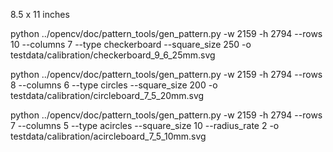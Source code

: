 8.5 x 11 inches


python ../opencv/doc/pattern_tools/gen_pattern.py -w 2159 -h 2794 --rows 10 --columns 7 --type checkerboard --square_size 250 -o testdata/calibration/checkerboard_9_6_25mm.svg




python ../opencv/doc/pattern_tools/gen_pattern.py -w 2159 -h 2794 --rows 8 --columns 6 --type circles --square_size 200 -o testdata/calibration/circleboard_7_5_20mm.svg


python ../opencv/doc/pattern_tools/gen_pattern.py -w 2159 -h 2794 --rows 7 --columns 5 --type acircles --square_size 10 --radius_rate 2 -o testdata/calibration/acircleboard_7_5_10mm.svg


